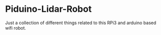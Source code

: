 # Piduino-Lidar-Robot
Just a collection of different things related to this RPi3 and arduino based wifi robot. 
